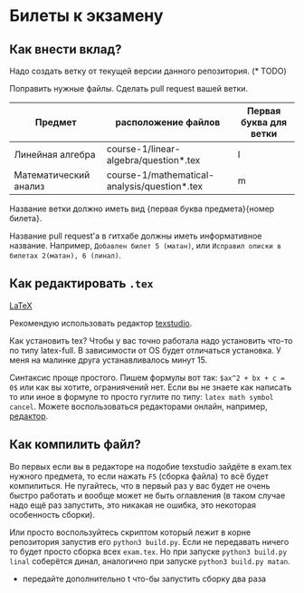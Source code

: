 # Билеты к экзамену

## Как внести вклад?

Надо создать ветку от текущей версии данного репозитория. (* TODO)

Поправить нужные файлы. Сделать pull request вашей ветки. 

|  Предмет  | расположение файлов |  Первая буква для ветки |
| ------------ | ------------ | ------------ |
|  Линейная алгебра |  course-1/linear-algebra/question*.tex  | l |
|  Математический анализ   | course-1/mathematical-analysis/question*.tex  | m |

Название ветки должно иметь вид {первая буква предмета}{номер билета}.

Название pull request'а в гитхабе должны иметь информативное название. Например, `Добавлен билет 5 (матан)`, или `Исправил описки в билетах 2(матан), 6 (линал)`.

## Как редактировать `.tex`

[LaTeX](https://ru.wikipedia.org/wiki/LaTeX "LaTeX")

Рекомендую использовать редактор [texstudio](https://www.texstudio.org/ "texstudio").

Как установить tex? Чтобы у вас точно работала надо установить что-то по типу latex-full. В зависимости от OS будет отличаться установка. У меня на малинке друга устанавливалось минут 15.

Синтаксис проще простого. Пишем формулы вот так: `$ax^2 + bx + c = 0$` или как вы хотите, ограниячений нет. Если вы не знаете как написать то или иное в формуле то просто гуглите по типу: `latex math symbol cancel`. Можете воспользоваться редакторами онлайн, например, [редактор](https://latex.codecogs.com/eqneditor/editor.php "редактор").




## Как компилить файл? 

Во первых если вы в редакторе на подобие texstudio зайдёте в exam.tex нужного предмета, то если нажать `F5` (сборка файла) то всё будет компилиться. Не пугайтесь, что в первый раз у вас будет не очень быстро работать и вообще может не быть оглавления (в таком случае надо ещё раз запустить, это никакая не ошибка, это некоторая особенность сборки).

Или просто воспользуйтесь скриптом который лежит в корне репозитория запустив его `python3 build.py`. Если не передавать ничего то будет просто сборка всех `exam.tex`. Но при запуске  `python3 build.py linal` соберётся динал, аналогично при запуске `python3 build.py matan`.

* передайте дополнительно t что-бы запустить сборку два раза
